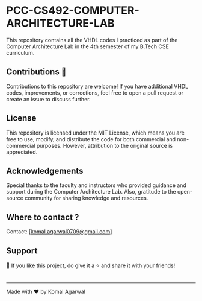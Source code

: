 # PCC-CS492-COMPUTER-ARCHITECTURE-LAB

This repository contains all the VHDL codes I practiced as part of the Computer Architecture Lab in the 4th semester of my B.Tech CSE curriculum.

## Contributions 🤝

Contributions to this repository are welcome! If you have additional VHDL codes, improvements, or corrections, feel free to open a pull request or create an issue to discuss further.

## License

This repository is licensed under the MIT License, which means you are free to use, modify, and distribute the code for both commercial and non-commercial purposes. However, attribution to the original source is appreciated.

## Acknowledgements

Special thanks to the faculty and instructors who provided guidance and support during the Computer Architecture Lab. Also, gratitude to the open-source community for sharing knowledge and resources.

## Where to contact ?

Contact: [komal.agarwal0709@gmail.com]

## Support

💙 If you like this project, do give it a ⭐ and share it with your friends!<br><br>

---

Made with ❤️ by Komal Agarwal <br><br>
